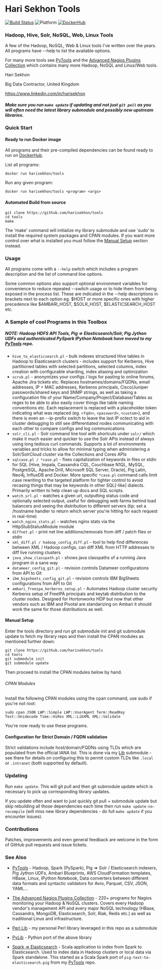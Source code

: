 Hari Sekhon Tools
=================
[![Build Status](https://travis-ci.org/HariSekhon/tools.svg?branch=master)](https://travis-ci.org/HariSekhon/tools)
![Platform](https://img.shields.io/badge/platform-Linux%20%7C%20OS%20X-lightgrey.svg)
[![DockerHub](https://img.shields.io/badge/docker-available-blue.svg)](https://hub.docker.com/r/harisekhon/tools/)

### Hadoop, Hive, Solr, NoSQL, Web, Linux Tools ###

A few of the Hadoop, NoSQL, Web & Linux tools I've written over the years. All programs have --help to list the available options.

For many more tools see [PyTools](https://github.com/harisekhon/pytools) and the [Advanced Nagios Plugins Collection](https://github.com/harisekhon/nagios-plugins) which contains many more Hadoop, NoSQL and Linux/Web tools. 

Hari Sekhon

Big Data Contractor, United Kingdom

https://www.linkedin.com/in/harisekhon

##### Make sure you run ```make update``` if updating and not just ```git pull``` as you will often need the latest library submodule and possibly new upstream libraries. #####

### Quick Start ###

#### Ready to run Docker image #####

All programs and their pre-compiled dependencies can be found ready to run on [DockerHub](https://hub.docker.com/r/harisekhon/tools/).

List all programs:
```
docker run harisekhon/tools
```
Run any given program:
```
docker run harisekhon/tools <program> <args>
```

#### Automated Build from source #####

```
git clone https://github.com/harisekhon/tools
cd tools
make
```

The 'make' command will initialize my library submodule and  use 'sudo' to install the required system packages and CPAN modules. If you want more control over what is installed you must follow the [Manual Setup](https://github.com/harisekhon/tools#manual-setup) section instead.

### Usage ###

All programs come with a ```--help``` switch which includes a program description and the list of command line options.

Some common options also support optional environment variables for convenience to reduce repeated --switch usage or to hide them from being exposed in the process list. These are indicated in the --help descriptions in brackets next to each option eg. $HOST or more specific ones with higher precedence like $AMBARI_HOST, $SOLR_HOST, $ELASTICSEARCH_HOST etc.

### A Sample of cool Programs in this Toolbox ###

##### NOTE: Hadoop HDFS API Tools, Pig => Elasticsearch/Solr, Pig Jython UDFs and authenticated PySpark IPython Notebook have moved to my [PyTools](https://github.com/harisekhon/pytools) repo. #####

- ```hive_to_elasticsearch.pl``` - bulk indexes structured Hive tables in Hadoop to Elasticsearch clusters - includes support for Kerberos, Hive partitioned tables with selected partitions, selected columns, index creation with configurable sharding, index aliasing and optimization
- ```scrub.pl``` - anonymizes your configs / logs for pasting to online forums, Apache Jira tickets etc. Replaces hostnames/domains/FQDNs, email addresses, IP + MAC addresses, Kerberos principals, Cisco/Juniper passwords/shared keys and SNMP strings, as well as taking a configuration file of your Name/Company/Project/Database/Tables as regex to be able to also easily cover things like table naming conventions etc. Each replacement is replaced with a placeholder token indicating what was replaced (eg. ```<fqdn>```, ```<password>```, ```<custom>```), and there is even an --ip-prefix switch to leave the last IP octect to aid in cluster debugging to still see differentiated nodes communicating with each other to compare configs and log communications
- ```solr_cli.pl``` - Solr command line tool with shortcuts under ```solr/``` which make it much easier and quicker to use the Solr APIs instead of always using long tedious curl commands. Supports a lot of environments variables and tricks to allow for minimal typing when administering a Solr/SolrCloud cluster via the Collections and Cores APIs
- ```sqlcase.pl / *case.pl``` - fixes capitalization of keywords in files or stdin for SQL (Hive, Impala, Cassandra CQL, Couchbase N1QL, MySQL, PostgreSQL, Apache Drill, Microsoft SQL Server, Oracle), Pig Latin, Neo4j, InfluxDB and Docker. More specific ```*case.pl``` command calls limit case rewriting to the targeted platform for tighter control to avoid recasing things that may be keywords in other SQL[-like] dialects. Primarily written to help clean up docs and SQL scripts.
- ```watch_url.pl``` - watches a given url, outputting status code and optionally selected output, useful for debugging web farms behind load balancers and seeing the distribution to different servers (tip: set a /hostname handler to return which server you're hitting for each request in real-time)
- ```watch_nginx_stats.pl``` - watches nginx stats via the HttpStubStatusModule module
- ```diffnet.pl``` - print net line additions/removals from diff / patch files or stdin
- ```xml_diff.pl / hadoop_config_diff.pl``` - tool to help find differences between XML / Hadoop configs, can diff XML from HTTP addresses to diff live running clusters
- ```java_show_classpath.pl``` - shows java classpaths of a running Java program in a sane way
- ```datameer_config_git.pl``` - revision controls Datameer configurations from API to Git
- ```ibm_bigsheets_config_git.pl``` - revision controls IBM BigSheets configurations from API to Git
- ```ambari_freeipa_kerberos_setup.pl``` - Automates Hadoop cluster security Kerberos setup of FreeIPA principals and keytab distribution to the cluster nodes. Designed for Hortonworks HDP but now that other vendors such as IBM and Pivotal are standarizing on Ambari it should work the same for those distributions as well.

#### Manual Setup ####

Enter the tools directory and run git submodule init and git submodule update to fetch my library repo and then install the CPAN modules as mentioned further down:

```
git clone https://github.com/harisekhon/tools
cd tools
git submodule init
git submodule update
```

Then proceed to install the CPAN modules below by hand.

###### CPAN Modules ######

Install the following CPAN modules using the cpan command, use sudo if you're not root:

```
sudo cpan JSON LWP::Simple LWP::UserAgent Term::ReadKey Text::Unidecode Time::HiRes XML::LibXML XML::Validate 
```

You're now ready to use these programs.

#### Configuration for Strict Domain / FQDN validation ####

Strict validations include host/domain/FQDNs using TLDs which are populated from the official IANA list. This is done via my [Lib](https://github.com/harisekhon/lib) submodule - see there for details on configuring this to permit custom TLDs like ```.local``` or ```.intranet``` (both supported by default).

### Updating ###

Run ```make update```. This will git pull and then git submodule update which is necessary to pick up corresponding library updates.

If you update often and want to just quickly git pull + submodule update but skip rebuilding all those dependencies each time then run ```make update-no-recompile``` (will miss new library dependencies - do full ```make update``` if you encounter issues).

### Contributions ###

Patches, improvements and even general feedback are welcome in the form of GitHub pull requests and issue tickets.

### See Also ###

* [PyTools](https://github.com/harisekhon/pytools) - Hadoop, Spark (PySpark), Pig => Solr / Elasticsearch indexers, Pig Jython UDFs, Ambari Blueprints, AWS CloudFormation templates, HBase, Linux, IPython Notebook, Data converters between different data formats and syntactic validators for Avro, Parquet, CSV, JSON, YAML...

* [The Advanced Nagios Plugins Collection](https://github.com/harisekhon/nagios-plugins) - 220+ programs for Nagios monitoring your Hadoop & NoSQL clusters. Covers every Hadoop vendor's management API and every major NoSQL technology (HBase, Cassandra, MongoDB, Elasticsearch, Solr, Riak, Redis etc.) as well as traditional Linux and infrastructure.

* [Perl Lib](https://github.com/harisekhon/lib) - my personal Perl library leveraged in this repo as a submodule

* [PyLib](https://github.com/harisekhon/pylib) - Python port of the above library

* [Spark => Elasticsearch](https://github.com/harisekhon/spark-to-elasticsearch) - Scala application to index from Spark to Elasticsearch. Used to index data in Hadoop clusters or local data via Spark standalone. This started as a Scala Spark port of ```pig-text-to-elasticsearch.pig``` from my [PyTools](https://github.com/harisekhon/pytools) repo.
